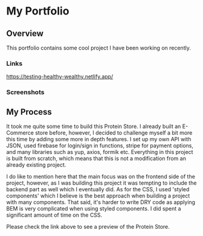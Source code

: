 # My Portfolio


## Overview

This portfolio contains some cool project I have been working on recently.

### Links

https://testing-healthy-wealthy.netlify.app/

### Screenshots

## My Process

It took me quite some time to build this Protein Store. I already built an E-Commerce store before, however, I decided to challenge myself a bit more this time by adding some more in depth features.
I set up my own API with JSON, used firebase for login/sign in functions, stripe for payment options, and many libraries such as yup, axios, formik etc. Everything in this project is built from scratch, which means that this is not a modification from an already existing project.

I do like to mention here that the main focus was on the frontend side of the project, however, as I was building this project it was tempting to include the backend part as well which I eventually did. As for the CSS, I used 'styled components' which I believe is the best approach when building a project with many components. That said, it's harder to write DRY code as applying BEM is very complicated when using styled components. I did spent a significant amount of time on the CSS.

Please check the link above to see a preview of the Protein Store. 

